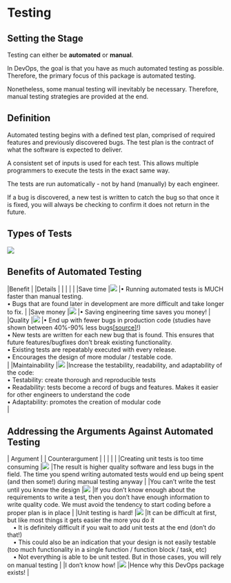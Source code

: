 # Testing

## Setting the Stage

Testing can either be  __automated__  or  __manual__. 

In DevOps, the goal is that you have as much automated testing as possible. Therefore, the primary focus of this package is automated testing. 

Nonetheless, some manual testing will inevitably be necessary. Therefore, manual testing strategies are provided at the end. 

## Definition

Automated testing begins with a defined test plan, comprised of required features and previously discovered bugs.  The test plan is the contract of what the software is expected to deliver.

A consistent set of inputs is used for each test. This allows multiple programmers to execute the tests in the exact same way.

The tests are run automatically - not by hand (manually) by each engineer. 

If a bug is discovered, a new test is written to catch the bug so that once it is fixed, you will always be checking to confirm it does not return in the future. 

## Types of Tests

![](img%5CTesting6.png)

## Benefits of Automated Testing

|Benefit | |Details  |
| | | |
|Save time |![](img%5CTesting9.png) |&bull; Running automated tests is MUCH faster than manual testing. <br> &bull; Bugs that are found later in development are more difficult and take longer to fix. |
|Save money |![](img%5CTesting7.png) |&bull; Saving engineering time saves you money! |
|Quality |![](img%5CTesting8.png) |&bull; End up with fewer bugs in production code (studies have shown between 40%-90% less bugs[[source]](https://www.microsoft.com/en-us/research/wp-content/uploads/2009/10/Realizing-Quality-Improvement-Through-Test-Driven-Development-Results-and-Experiences-of-Four-Industrial-Teams-nagappan_tdd.pdf)!)<br>&bull; New tests are written for each new bug that is found. This ensures that future features/bugfixes don’t break existing functionality.<br>&bull; Existing tests are repeatably executed with every release.<br>&bull; Encourages the design of more modular / testable code.<br> |
|Maintainability |![](img%5CTesting10.png) |Increase the testability, readability, and adaptability of the code:<br>&bull; Testability: create thorough and reproducible tests<br>&bull; Readability: tests become a record of bugs and features. Makes it easier for other engineers to understand the code<br>&bull; Adaptability: promotes the creation of modular code<br> |

## Addressing the Arguments Against Automated Testing

| Argument | | Counterargument |
| | | |
|Creating unit tests is too time consuming |![](img%5CTesting11.png) |The result is higher quality software and less bugs in the field. The time you spend writing automated tests would end up being spent (and then some!) during manual testing anyway |
|You can’t write the test until you know the design |![](img%5CTesting12.png) |If you don’t know enough about the requirements to write a test, then you don’t have enough information to write quality code. We must avoid the tendency to start coding before a proper plan is in place |
|Unit testing is hard! |![](img%5CTesting13.png) |It can be difficult at first, but like most things it gets easier the more you do it <br> &emsp;&bull; It is definitely difficult if you wait to add unit tests at the end (don’t do that!) <br>&emsp;&bull; This could also be an indication that your design is not easily testable (too much functionality in a single function / function block / task, etc) <br>&emsp;&bull; Not everything is able to be unit tested. But in those cases, you will rely on manual testing |
|I don’t know how! |![](img%5CTesting14.png) |Hence why this DevOps package exists! |














